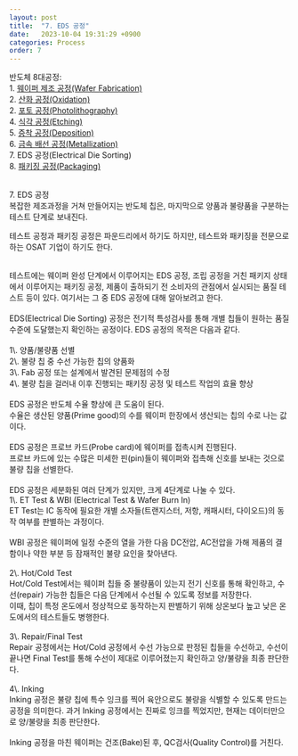 ```yaml
---
layout: post
title:  "7. EDS 공정"
date:   2023-10-04 19:31:29 +0900
categories: Process
order: 7
---
```


반도체 8대공정:<br>
1\. <a href="https://sparkrf.github.io/process/2023/10/04/Process-1.html" target="_blank">웨이퍼 제조 공정(Wafer Fabrication)</a><br>
2\. <a href="https://sparkrf.github.io/process/2023/10/04/Process-2.html" target="_blank">산화 공정(Oxidation)</a><br>
2\. <a href="https://sparkrf.github.io/process/2023/10/04/Process-3.html" target="_blank">포토 공정(Photolithography)</a><br>
4\. <a href="https://sparkrf.github.io/process/2023/10/04/Process-4.html" target="_blank">식각 공정(Etching)</a><br>
5\. <a href="https://sparkrf.github.io/process/2023/10/04/Process-5.html" target="_blank">증착 공정(Deposition)</a><br>
6\. <a href="https://sparkrf.github.io/process/2023/10/04/Process-6.html" target="_blank">금속 배선 공정(Metallization)</a><br>
7\. EDS 공정(Electrical Die Sorting)<br>
8\. <a href="https://sparkrf.github.io/process/2023/10/04/Process-8.html" target="_blank">패키징 공정(Packaging)</a><br>
<br>



7\. EDS 공정<br>
복잡한 제조과정을 거쳐 만들어지는 반도체 칩은, 마지막으로 양품과 불량품을 구분하는 테스트 단계로 보내진다.<br>

테스트 공정과 패키징 공정은 파운드리에서 하기도 하지만, 테스트와 패키징을 전문으로 하는 OSAT 기업이 하기도 한다.



<br>
테스트에는 웨이퍼 완성 단계에서 이루어지는 EDS 공정, 조립 공정을 거친 패키지 상태에서 이루어지는 패키징 공정, 제품이 출하되기 전 소비자의 관점에서 실시되는 품질 테스트 등이 있다. 여기서는 그 중 EDS 공정에 대해 알아보려고 한다.<br>
<br>
EDS(Electrical Die Sorting) 공정은 전기적 특성검사를 통해 개별 칩들이 원하는 품질 수준에 도달했는지 확인하는 공정이다. EDS 공정의 목적은 다음과 같다.<br>
<br>
1\. 양품/불량품 선별<br>
2\. 불량 칩 중 수선 가능한 칩의 양품화<br>
3\. Fab 공정 또는 설계에서 발견된 문제점의 수정<br>
4\. 불량 칩을 걸러내 이후 진행되는 패키징 공정 및 테스트 작업의 효율 향상<br>
<br>
EDS 공정은 반도체 수율 향상에 큰 도움이 된다.<br>
수율은 생산된 양품(Prime good)의 수를 웨이퍼 한장에서 생산되는 칩의 수로 나는 값이다.<br>
<br>
EDS 공정은 프로브 카드(Probe card)에 웨이퍼를 접촉시켜 진행된다.<br>
프로브 카드에 있는 수많은 미세한 핀(pin)들이 웨이퍼와 접촉해 신호를 보내는 것으로 불량 칩을 선별한다.<br>
<br>
EDS 공정은 세분화된 여러 단계가 있지만, 크게 4단계로 나눌 수 있다.<br>
1\. ET Test & WBI (Electrical Test & Wafer Burn In)<br>
ET Test는 IC 동작에 필요한 개별 소자들(트랜지스터, 저항, 캐패시터, 다이오드)의 동작 여부를 판별하는 과정이다.<br>
<br>
WBI 공정은 웨이퍼에 일정 수준의 열을 가한 다음 DC전압, AC전압을 가해 제품의 결함이나 약한 부분 등 잠재적인 불량 요인을 찾아낸다.<br>
<br>
2\. Hot/Cold Test<br>
Hot/Cold Test에서는 웨이퍼 칩들 중 불량품이 있는지 전기 신호를 통해 확인하고, 수선(repair) 가능한 칩들은 다음 단계에서 수선될 수 있도록 정보를 저장한다.<br>
이때, 칩이 특정 온도에서 정상적으로 동작하는지 판별하기 위해 상온보다 높고 낮은 온도에서의 테스트들도 병행한다.<br>
<br>
3\. Repair/Final Test<br>
Repair 공정에서는 Hot/Cold 공정에서 수선 가능으로 판정된 칩들을 수선하고, 수선이 끝나면 Final Test를 통해 수선이 제대로 이루어졌는지 확인하고 양/불량을 최종 판단한다.<br>
<br>
4\. Inking<br>
Inking 공정은 불량 칩에 특수 잉크를 찍어 육안으로도 불량을 식별할 수 있도록 만드는 공정을 의미한다. 과거 Inking 공정에서는 진짜로 잉크를 찍었지만, 현재는 데이터만으로 양/불량을 최종 판단한다.<br>
<br>
Inking 공정을 마친 웨이퍼는 건조(Bake)된 후, QC검사(Quality Control)를 거친다.<br>
